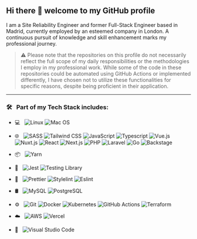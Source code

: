 ## Hi there 👋 welcome to my GitHub profile

I am a Site Reliability Engineer and former Full-Stack Engineer based in Madrid, currently employed by an esteemed company in London. A continuous pursuit of knowledge and skill enhancement marks my professional journey.

>⚠️ Please note that the repositories on this profile do not necessarily reflect the full scope of my daily responsibilities or the methodologies I employ in my professional work. While some of the code in these repositories could be automated using GitHub Actions or implemented differently, I have chosen not to utilize these functionalities for specific reasons, despite being proficient in their application.

---

### 🛠 &nbsp; Part of my Tech Stack includes:

- 💻 &nbsp;
  ![Linux](https://img.shields.io/badge/-linux-333333?style=flat&logo=linux)
  ![Mac OS](https://img.shields.io/badge/-apple-333333?style=flat&logo=apple)

- 🌐 &nbsp;
  ![SASS](https://img.shields.io/badge/-SASS-333333?style=flat&logo=SASS&logoColor=1572B6)
  ![Tailwind CSS](https://img.shields.io/badge/-tailwindcss-333333?style=flat&logo=tailwindcss)
  ![JavaScript](https://img.shields.io/badge/-JavaScript-333333?style=flat&logo=javascript)
  ![Typescript](https://img.shields.io/badge/-typescript-333333?style=flat&logo=typescript)
  ![Vue.js](https://img.shields.io/badge/-vue.js-333333?style=flat&logo=vue.js)
  ![Nuxt.js](https://img.shields.io/badge/-nuxt.js-333333?style=flat&logo=nuxt.js)
  ![React](https://img.shields.io/badge/-React-333333?style=flat&logo=react)
  ![Next.js](https://img.shields.io/badge/-next.js-333333?style=flat&logo=next.js)
  ![PHP](https://img.shields.io/badge/-PHP-333333?style=flat&logo=php)
  ![Laravel](https://img.shields.io/badge/-Laravel-333333?style=flat&logo=laravel)
  ![Go](https://img.shields.io/badge/-go-333333?style=flat&logo=go)
  ![Backstage](https://img.shields.io/badge/-backstage-333333?style=flat&logo=backstage)

- 📦 &nbsp;
  ![Yarn](https://img.shields.io/badge/-yarn-333333?style=flat&logo=yarn)

- 🧪 &nbsp;
  ![Jest](https://img.shields.io/badge/-jest-333333?style=flat&logo=jest)
  ![Testing Library](https://img.shields.io/badge/-testinglibrary-333333?style=flat&logo=testinglibrary)

- 💅 &nbsp;
  ![Prettier](https://img.shields.io/badge/-prettier-333333?style=flat&logo=prettier)
  ![Stylelint](https://img.shields.io/badge/-stylelint-333333?style=flat&logo=stylelint)
  ![Eslint](https://img.shields.io/badge/-eslint-333333?style=flat&logo=eslint)
  ![]()

- 🛢 &nbsp;
  ![MySQL](https://img.shields.io/badge/-MySQL-333333?style=flat&logo=mysql)
  ![PostgreSQL](https://img.shields.io/badge/-PostgreSQL-333333?style=flat&logo=Postgresql)

- ⚙️ &nbsp;
  ![Git](https://img.shields.io/badge/-Git-333333?style=flat&logo=git)
  ![Docker](https://img.shields.io/badge/-docker-333333?style=flat&logo=docker)
  ![Kubernetes](https://img.shields.io/badge/-kubernetes-333333?style=flat&logo=kubernetes)
  ![GitHub Actions](https://img.shields.io/badge/-githubactions-333333?style=flat&logo=githubactions)
  ![Terraform](https://img.shields.io/badge/-terraform-333333?style=flat&logo=terraform)

- ☁️ &nbsp;
  ![AWS](https://img.shields.io/badge/-amazon-aws?style=flat&color=333333&logo=amazon-aws)
  ![Vercel](https://img.shields.io/badge/-vercel-333333?style=flat&color=333333&logo=vercel)

- 📝 &nbsp;
  ![Visual Studio Code](https://img.shields.io/badge/-Visual%20Studio%20Code-333333?style=flat&logo=visual-studio-code&logoColor=007ACC)
